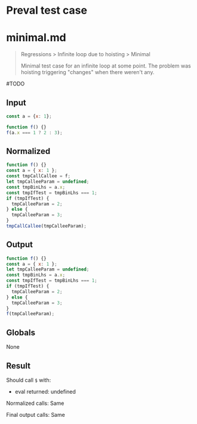# Preval test case

# minimal.md

> Regressions > Infinite loop due to hoisting > Minimal
>
> Minimal test case for an infinite loop at some point. The problem was hoisting triggering "changes" when there weren't any.

#TODO

## Input

`````js filename=intro
const a = {x: 1};

function f() {}
f(a.x === 1 ? 2 : 3);
`````

## Normalized

`````js filename=intro
function f() {}
const a = { x: 1 };
const tmpCallCallee = f;
let tmpCalleeParam = undefined;
const tmpBinLhs = a.x;
const tmpIfTest = tmpBinLhs === 1;
if (tmpIfTest) {
  tmpCalleeParam = 2;
} else {
  tmpCalleeParam = 3;
}
tmpCallCallee(tmpCalleeParam);
`````

## Output

`````js filename=intro
function f() {}
const a = { x: 1 };
let tmpCalleeParam = undefined;
const tmpBinLhs = a.x;
const tmpIfTest = tmpBinLhs === 1;
if (tmpIfTest) {
  tmpCalleeParam = 2;
} else {
  tmpCalleeParam = 3;
}
f(tmpCalleeParam);
`````

## Globals

None

## Result

Should call `$` with:
 - eval returned: undefined

Normalized calls: Same

Final output calls: Same
